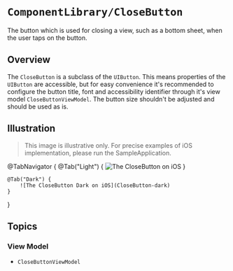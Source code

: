 # ``ComponentLibrary/CloseButton``

The button which is used for closing a view, such as a bottom sheet, when the user taps on the button.

## Overview

The `CloseButton` is a subclass of the `UIButton`. This means properties of the `UIButton` are accessible, but for easy convenience it's recommended to configure the button title, font and accessibility identifier through it's view model ``CloseButtonViewModel``. The button size shouldn't be adjusted and should be used as is.

## Illustration

> This image is illustrative only. For precise examples of iOS implementation, please run the SampleApplication.

@TabNavigator {
    @Tab("Light") {
        ![The CloseButton on iOS](CloseButton)
    }
    
    @Tab("Dark") {
        ![The CloseButton Dark on iOS](CloseButton-dark)
    }
}

## Topics

### View Model

- ``CloseButtonViewModel``
